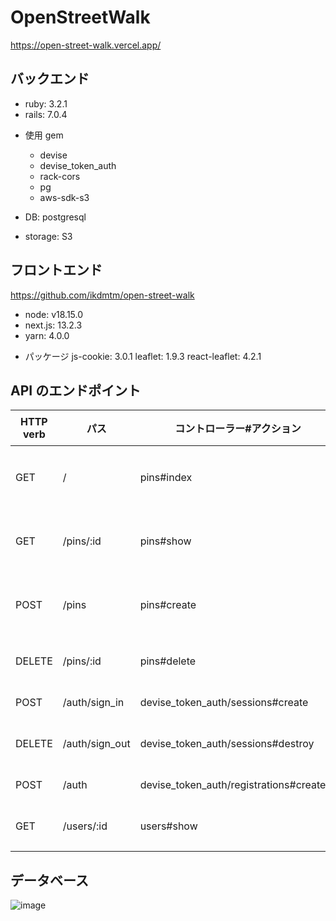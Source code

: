 # OpenStreetWalk

https://open-street-walk.vercel.app/

## バックエンド

-   ruby: 3.2.1
-   rails: 7.0.4

*   使用 gem

    -   devise
    -   devise_token_auth
    -   rack-cors
    -   pg
    -   aws-sdk-s3

*   DB: postgresql
*   storage: S3

## フロントエンド

<https://github.com/ikdmtm/open-street-walk>

-   node: v18.15.0
-   next.js: 13.2.3
-   yarn: 4.0.0

*   パッケージ
    js-cookie: 3.0.1
    leaflet: 1.9.3
    react-leaflet: 4.2.1

## API のエンドポイント

| HTTP verb | パス           | 　コントローラー#アクション　          | 　目的　         |
| --------- | -------------- | -------------------------------------- | ---------------- |
| GET       | /              | pins#index                             | ピンの情報を取得 |
| GET       | /pins/:id      | pins#show                              | ピンの情報を取得 |
| POST      | /pins          | pins#create                            | ピンを新規作成   |
| DELETE    | /pins/:id      | pins#delete                            | ピンの削除       |
| POST      | /auth/sign_in  | devise_token_auth/sessions#create      | ログイン         |
| DELETE    | /auth/sign_out | devise_token_auth/sessions#destroy     | ログアウト       |
| POST      | /auth          | devise_token_auth/registrations#create | 新規登録         |
| GET       | /users/:id     | users#show                             | マイページ       |

## データベース

![image](https://user-images.githubusercontent.com/77443881/234790573-835c087f-384f-40b0-a0fb-a03813830341.png)
